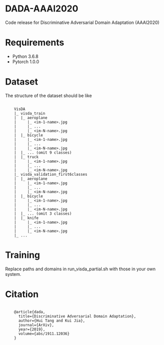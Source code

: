 # DADA-AAAI2020
Code release for Discriminative Adversarial Domain Adaptation (AAAI2020)

# Requirements
- Python 3.6.8
- Pytorch 1.0.0

# Dataset
The structure of the dataset should be like

```

	VisDA
	|_ visda_train
	|  |_ aeroplane
	|     |_ <im-1-name>.jpg
	|     |_ ...
	|     |_ <im-N-name>.jpg
	|  |_ bicycle
	|     |_ <im-1-name>.jpg
	|     |_ ...
	|     |_ <im-N-name>.jpg
	|  |_ ... (omit 9 classes)
	|  |_ truck
	|     |_ <im-1-name>.jpg
	|     |_ ...
	|     |_ <im-N-name>.jpg
	|_ visda_validation_first6classes
	|  |_ aeroplane
	|     |_ <im-1-name>.jpg
	|     |_ ...
	|     |_ <im-N-name>.jpg
	|  |_ bicycle
	|     |_ <im-1-name>.jpg
	|     |_ ...
	|     |_ <im-N-name>.jpg
	|  |_ ... (omit 3 classes)
	|  |_ knife
	|     |_ <im-1-name>.jpg
	|     |_ ...
	|     |_ <im-N-name>.jpg
	|_ ...
```
# Training
Replace paths and domains in run_visda_partial.sh with those in your own system.

# Citation
```

	@article{dada,   
	  title={Discriminative Adversarial Domain Adaptation},   
	  author={Hui Tang and Kui Jia},   
	  journal={ArXiv},   
	  year={2019},   
	  volume={abs/1911.12036}   
	}

```
